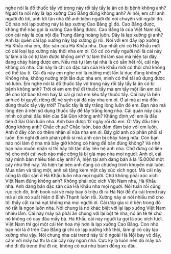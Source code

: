 nghe nói là đổ thuốc tẩy vô trong này rồi tẩy tẩy là ăn có bị bệnh không anh? Người ta nói này là lạp xưởng Cao Bằng đúng không anh? Ai nói, em chỉ anh người đó tới, anh tới tận nhà để anh kiếm người đó nói chuyện với người đó. Cô nào nói lạp xưởng này là lạp xưởng Cao Bằng gì đó. Cao Bằng được, không thể nào gọi là xưởng Cao Bằng được. Cao Bằng là của Việt Nam rồi, còn cái này là của nội địa Trung đàng hoàng luôn. Đây là lạp xưởng gì anh? Anh lại quên cái lạp xưởng này lạp xưởng gì rồi. Nói với em đây lạp xưởng Hà Khẩu nha em, đặc sản của Hà Khẩu nha. Duy nhất chỉ có Hà Khẩu mới có cái loại lạp xưởng này thôi nha em ơi. Có có có mấy người nói là cái này tự làm á là có tự làm được không anh? tự làm thì làm sao mà hiện tại đây đang cháy hàng được em. Nếu mà tự làm tại nhà là có sẵn hết rồi, cái này không có nha. Cái này là chỉ có đặc sản của Hà Khẩu mới có thôi chứ không có thể tàu ti. Cái đá này em nghe nói là nướng một lần là dục đúng không? Không nha, không nướng một lần dục nha em, mình có thể tái sử dụng được nó luôn. Em nghe nói là đổ thuốc tẩy vô trong này rồi tẩy tẩy là ăn có bị bệnh không anh? Trời ơi em em thử đi thuốc tẩy mà em tẩy một lần em xài để cho lột bao tử em hay là cái gì mà em kêu tẩy thuốc tẩy. Cái này là bên anh có bí quyết riêng để vệ sinh cái đá này nha em ơi. Ơ ai mà ai mà đồn dùng thuốc tẩy vậy trời? Thuốc tẩy là tẩy trắng lòng luôn đó em. Bạn nào mà lòng đen á nên sử dụng thuốc tẩy để tẩy trắng lòng nha. Cái quán này của mình có phải đầu tiên của Sài Gòn không anh? Khẳng định với em là đầu tiên ở Sài Gòn luôn nha. Anh bán được 12 ngày rồi đó em. Ồ! Vậy đầu tiên đúng không anh? Chắc chưa? Chắc luôn, bảo đảm đảm bảo với em luôn. Anh ở đây còn có thêm nhận sỉ nữa nha em ơi. Bây giờ anh có phân phối sỉ luôn. Em nghĩ đi anh phân phối sỉ mà anh còn bị cháy hàng nữa. Còn bạn nào nói làm ở nhà mà bây giờ không có hàng để bán đúng không? Và nhớ bạn nào muốn nhận sỉ thì hãy tới tận đây liên hệ anh nha. Chứ đừng có liên hệ cho một cái web nào mắc công là bị giả mạo nha mọi người. Anh ơi, cái này mình bán nhiêu tiền cây anh? À, hiện tại anh đang bán á là 15.000đ một cây như thế này. Và hiện tại bên anh đang có chương trình khuyến mãi luôn. Mua năm và tặng một, anh sẽ tặng kèm một cây xúc xích ngọt. Mà cái này cũng là đặc sản ở Hà Khẩu luôn nha mọi người. Chứ không phải xúc xích Việt Nam đúng không anh? Không phải xúc xích Việt Nam nha, Hà Khẩu nha. Anh đang bán đặc sản của Hà Khẩu nha mọi người. Nói tuần rồi cũng rục rịch đó, tính book cái vé máy bay 5 triệu đi ra Hà Nội để đú cái trend này mà ai dè nó xuất hiện ở Bình Thạnh luôn rồi. Xưởng này ai nói nhiều mỡ cho tôi thấy cắt ra hả nạt không mà mọi người ơi. Cái ướp gia vị ở bên trong đó nó rất là ngon luôn nha. Nói chung là nó khác biệt với lại lạp xưởng Việt Nam nhiều lắm. Cái này mấy bà phải ăn chung với lại bột tê nha, nó ăn tê tê chứ nó không có cay đâu mấy bà. Hà Khẩu cái này người ta gọi là xúc xích tươi. Việt Nam thì gọi một cái tên hoa mỹ hơn là lạp xưởng Cao Bằng. Con nhỏ bạn nói là ở trên Cao Bằng gì chỉ có lạp xưởng khô thôi, làm gì có cây lạp xưởng như vậy. Nói chung nha cái trend này từ ở ngoài Hà Nội bay vô đây, cảm với mấy bà thì là cái cây này ngon nha. Cực kỳ lạ luôn nên đó mấy bà nhớ đi đú trend thử đi nè, không có xui như bánh đồng xu đâu.